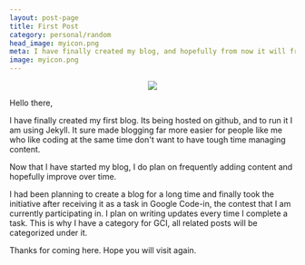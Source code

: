 ```yaml
---
layout: post-page
title: First Post
category: personal/random
head_image: myicon.png
meta: I have finally created my blog, and hopefully from now it will frequently changed.
image: myicon.png
---
```

<div style="text-align: center;">
<img src="{{site.baseurl}}/img/{{page.head_image}}"/>
</div>

Hello there,

I have finally created my first blog. Its being hosted on github, and to run
it I am using Jekyll. It sure made blogging far more easier for people like me who like
coding at the same time don't want to have tough time managing content.

Now that I have started my blog, I do plan on frequently adding content and hopefully
improve over time.

I had been planning to create a blog for a long time and finally took the initiative after
receiving it as a task in Google Code-in, the contest that I am currently participating in. I plan on writing updates every time I complete a task. This is why I
have a category for GCI, all related posts will be categorized under it.

Thanks for coming here. Hope you will visit again.

